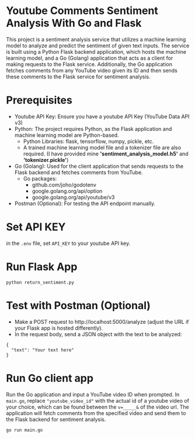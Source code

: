 # Youtube Comments Sentiment Analysis With Go and Flask
 
This project is a sentiment analysis service that utilizes a machine learning model to analyze and predict the sentiment of given text inputs. The service is built using a Python Flask backend application, which hosts the machine learning model, and a Go (Golang) application that acts as a client for making requests to the Flask service. Additionally, the Go application fetches comments from any YouTube video given its ID and then sends these comments to the Flask service for sentiment analysis.

# Prerequisites
- Youtube API Key: Ensure you have a youtube API Key (YouTube Data API v3)
- Python: The project requires Python, as the Flask application and machine learning model are Python-based.
  - Python Libraries: flask, tensorflow, numpy, pickle, etc.
  - A trained machine learning model file and a tokenizer file are also required. (I have provided mine **'sentiment_analysis_model.h5'**  and **'tokenizer.pickle'**)
- Go (Golang): Used for the client application that sends requests to the Flask backend and fetches comments from YouTube.
  - Go packages:
    - github.com/joho/godotenv
    - google.golang.org/api/option
    - google.golang.org/api/youtube/v3
- Postman (Optional): For testing the API endpoint manually.

# Set API KEY
in the `.env` file, set ```API_KEY``` to your youtube API key.

# Run Flask App

```python return_sentiment.py```

# Test with Postman (Optional)

- Make a POST request to http://localhost:5000/analyze (adjust the URL if your Flask app is hosted differently).
- In the request body, send a JSON object with the text to be analyzed:
```
{
  "text": "Your text here"
}
```

# Run Go client app
Run the Go application and input a YouTube video ID when prompted. In `main.go`, replace `"youtube_video_id"` with the actual id of a youtube video of your choice, which can be found between the `v=_____&`  of the video url. The application will fetch comments from the specified video and send them to the Flask backend for sentiment analysis.

```go run main.go```



